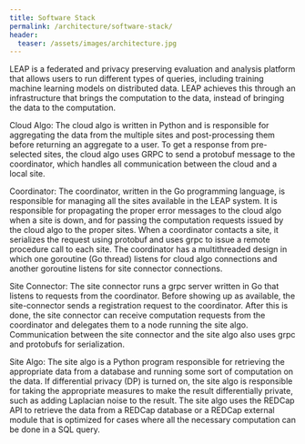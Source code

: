 ```yaml
---
title: Software Stack
permalink: /architecture/software-stack/
header:
  teaser: /assets/images/architecture.jpg
---
```


LEAP is a federated and privacy preserving evaluation and analysis platform that allows users to run different types of queries, including training machine learning models on distributed data. LEAP achieves this through an infrastructure that brings the computation to the data, instead of bringing the data to the computation.

Cloud Algo: The cloud algo is written in Python and is responsible for aggregating the data from the multiple sites and post-processing them before returning an aggregate to a user. To get a response from pre-selected sites, the cloud algo uses GRPC to send a protobuf message to the coordinator, which handles all communication between the cloud and a local site.

Coordinator: The coordinator, written in the Go programming language, is responsible for managing all the sites available in the LEAP system. It is responsible for propagating the proper error messages to the cloud algo when a site is down, and for passing the computation requests issued by the cloud algo to the proper sites. When a coordinator contacts a site, it serializes the request using protobuf and uses grpc to issue a remote procedure call to each site. The coordinator has a multithreaded design in which one goroutine (Go thread) listens for cloud algo connections and another goroutine listens for site connector connections.

Site Connector: The site connector runs a grpc server written in Go that listens to requests from the coordinator. Before showing up as available, the site-connector sends a registration request to the coordinator. After this is done, the site connector can receive computation requests from the coordinator and delegates them to a node running the site algo. Communication between the site connector and the site algo also uses grpc and protobufs for serialization.

Site Algo: The site algo is a Python program responsible for retrieving the appropriate data from a database and running some sort of computation on the data. If differential privacy (DP) is turned on, the site algo is responsible for taking the appropriate measures to make the result differentially private, such as adding Laplacian noise to the result. The site algo uses the REDCap API to retrieve the data from a REDCap database or a REDCap external module that is optimized for cases where all the necessary computation can be done in a SQL query.
